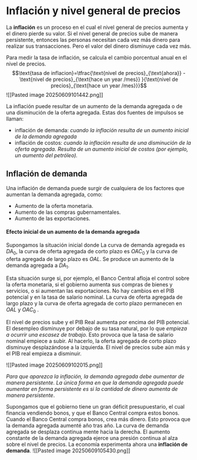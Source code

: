 
# Inflación y nivel general de precios 

La **inflación** es un proceso en el cual el nivel general de precios aumenta y el dinero pierde su valor. Si el nivel general de precios sube de manera persistente, entonces las personas necesitan cada vez más dinero para realizar sus transacciones. Pero el valor del dinero disminuye cada vez más.

Para medir la tasa de inflación, se calcula el cambio porcentual anual en el nivel de precios.  
$$\text{tasa de inflacion}=\tfrac{\text{nivel de precios}_{\text{ahora}} -\text{nivel de precios}_{\text{hace un year /mes}} }{\text{nivel de precios}_{\text{hace un year /mes}}}$$
![[Pasted image 20250609101442.png]]

La inflación puede resultar de un aumento de la demanda agregada o de una disminución de la oferta agregada. Estas dos fuentes de impulsos se llaman:

* inflación de demanda:  *cuando la inflación resulta de un aumento inicial de la demanda agregada*
* inflación de costos: *cuando la inflación resulta de una disminución de la oferta agregada. Resulta de un aumento inicial de costos (por ejemplo, un aumento del petróleo).*


## Inflación de demanda

 Una inflación de demanda puede surgir de cualquiera de los factores que aumentan la demanda agregada, como:
 
*  Aumento de la oferta monetaria.
* Aumento de las compras gubernamentales.
* Aumento de las exportaciones.

#### Efecto inicial de un aumento de la demanda agregada 

Supongamos la situación inicial donde La curva de demanda agregada es $DA_{0}$, la curva de oferta agregada de corto plazo es $OAC_{0}$ y la curva de oferta agregada de largo plazo es $OAL$. Se produce un aumento de la demanda agregada a $DA_{1}$. 

Esta situación surge si, por ejemplo, el Banco Central afloja el control sobre la oferta monetaria, si el gobierno aumenta sus compras de bienes y servicios, o si aumentan las exportaciones. No hay cambios en el PIB potencial y en la tasa de salario nominal. La curva de oferta agregada de largo plazo y la curva de oferta agregada de corto plazo permanecen en $OAL$ y $OAC_{0}$ .

El nivel de precios sube y el PIB Real aumenta por encima del PIB potencial. El desempleo disminuye por debajo de su tasa natural, por lo que *empieza a ocurrir una escasez de trabajo*. Esto provoca que la tasa de salario nominal empiece a subir. Al hacerlo, la oferta agregada de corto plazo disminuye desplazándose a la izquierda. El nivel de precios sube aún más y el PIB real empieza a disminuir.

![[Pasted image 20250609102015.png]]

*Para que aparezca la inflación, la demanda agregada debe aumentar de manera persistente. La única forma en que la demanda agregada puede aumentar en forma persistente es si la cantidad de dinero aumenta de manera persistente*.

Supongamos que el gobierno tiene un gran déficit presupuestario, el cual financia vendiendo bonos, y que el Banco Central compra estos bonos. Cuando el Banco Central compra bonos, crea más dinero. Esto provoca que la demanda agregada aumenté año tras año. La curva de demanda agregada se desplaza continua mente hacia la derecha. El aumento constante de la demanda agregada ejerce una presión continua al alza sobre el nivel de precios. La economía experimenta ahora una **inflación de demanda**. 
![[Pasted image 20250609105430.png]]

